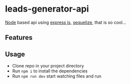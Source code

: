 # leads-generator-api
[Node](https://nodejs.org/en/) based api using [express js](https://expressjs.com/), [sequelize](https://sequelize.org/), that is so cool...
## Features

## Usage
* Clone repo in your project directory
* Run `npm i` to install the dependencies
* Run `npm run dev` start watching files and run